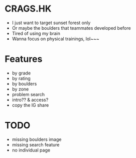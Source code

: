 # CRAGS.HK
- I just want to target sunset forest only
- Or maybe the boulders that teammates developed before
- Tired of using my brain
- Wanna focus on physical trainings, lol~~~

# Features
- by grade
- by rating
- by boulders
- by zone
- problem search
- intro?? & access?
- copy the IG share

# TODO
- missing boulders image
- missing search feature
- no individual page